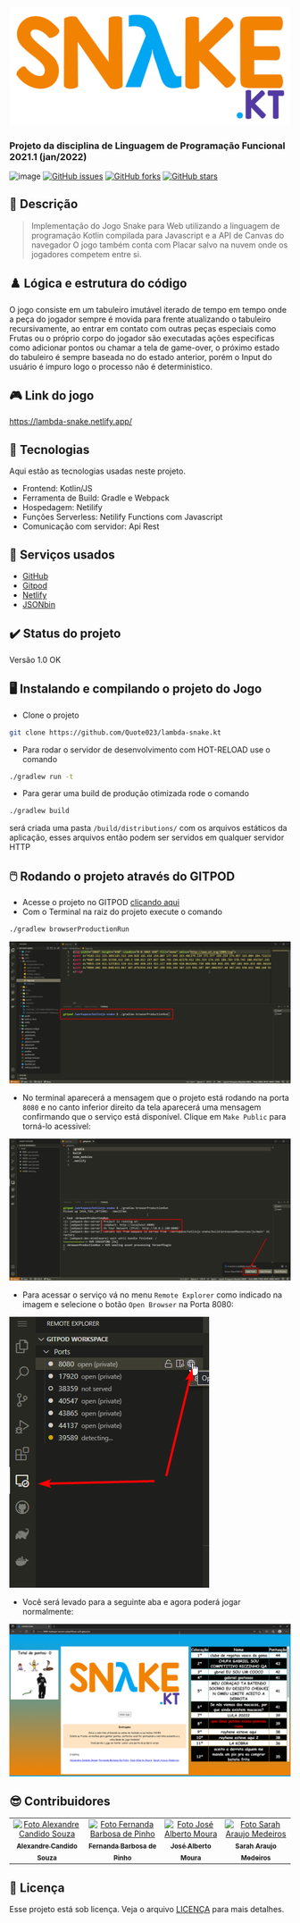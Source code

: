 ![image](src/main/resources/logo.svg)

### Projeto da disciplina de Linguagem de Programação Funcional 2021.1 (jan/2022)

![image](https://img.shields.io/badge/Kotlin-0095D5?&style=for-the-badge&logo=kotlin&logoColor=white)
[![GitHub issues](https://img.shields.io/github/issues/Quote023/lambda-snake.kt)](https://github.com/Quote023/lambda-snake.kt/issues)
[![GitHub forks](https://img.shields.io/github/forks/Quote023/lambda-snake.kt)](https://github.com/Quote023/lambda-snake.kt/network)
[![GitHub stars](https://img.shields.io/github/stars/Quote023/lambda-snake.kt)](https://github.com/Quote023/lambda-snake.kt/stargazers)
  

## 📄 Descrição 
> Implementação do Jogo Snake para Web utilizando a linguagem de programação Kotlin compilada para Javascript e a API de Canvas do navegador
> O jogo também conta com Placar salvo na nuvem onde os jogadores competem entre si.
## ♟️ Lógica e estrutura do código
O jogo consiste em um tabuleiro imutável iterado de tempo em tempo onde a peça do jogador sempre é movida para frente atualizando o tabuleiro recursivamente, ao entrar em contato com outras peças especiais como Frutas ou o próprio corpo do jogador são executadas ações especificas como adicionar pontos ou chamar a tela de game-over, o próximo estado do tabuleiro é sempre baseada no do estado anterior, porém o Input do usuário é impuro logo o processo não é deterministico.
## 🎮 Link do jogo
https://lambda-snake.netlify.app/

## 🚀 Tecnologias 

Aqui estão as tecnologias usadas neste projeto.

* Frontend: Kotlin/JS 
* Ferramenta de Build: Gradle e Webpack 
* Hospedagem: Netilify
* Funções Serverless: Netilify Functions com Javascript
* Comunicação com servidor: Api Rest 
## 🦾 Serviços usados

* [GitHub](https://github.com/Quote023/lambda-snake.kt)
* [Gitpod](https://gitpod.io/#/github.com/Quote023/kotlinjs-snake)
* [Netlify](https://www.netlify.com/)
* [JSONbin](https://jsonbin.org/)  



## ✔️ Status do projeto
Versão 1.0 OK

## 🖥️ Instalando e compilando o projeto do Jogo
* Clone o projeto 
```bash 
git clone https://github.com/Quote023/lambda-snake.kt 
```
* Para rodar o servidor de desenvolvimento com HOT-RELOAD use o comando 
```bash
./gradlew run -t
```
* Para gerar uma build de produção otimizada rode o comando
```bash
./gradlew build
``` 
será criada uma pasta ```/build/distributions/``` com os arquivos estáticos da aplicação, esses arquivos então podem ser servidos em qualquer servidor HTTP


## 🖱️ Rodando o projeto através do GITPOD
* Acesse o projeto no GITPOD [clicando aqui](https://gitpod.io/#/github.com/Quote023/kotlinjs-snake)
* Com o Terminal na raiz do projeto execute o comando
```bash
./gradlew browserProductionRun
```

![image](screenshots/gitpod-1.png)

* No terminal aparecerá a mensagem que o projeto está rodando na porta ```8080``` e no canto inferior direito da tela aparecerá uma mensagem confirmando que o serviço está disponível. Clique em ```Make Public``` para torná-lo acessivel:  

![image](screenshots/gitpod-2.png)

* Para acessar o serviço vá no menu ```Remote Explorer``` como indicado na imagem e selecione o botão ```Open Browser``` na Porta 8080:

![image](screenshots/gitpod-3.png)

* Você será levado para a seguinte aba e agora poderá jogar normalmente:

![image](screenshots/gitpod-4.png)

## 😎 Contribuidores 
<table>
  <tr>
    <td align="center">
      <a href="https://github.com/Quote023">
        <img src="https://github.com/Quote023.png" width="100px;" alt="Foto Alexandre Candido Souza"/><br>
        <sub>
          <b>Alexandre Candido Souza</b>
        </sub>
      </a>
    </td>
    <td align="center">
      <a href="https://github.com/nandasuna1">
        <img src="https://github.com/nandasuna1.png" width="100px;" alt="Foto Fernanda Barbosa de Pinho"/><br>
        <sub>
          <b>Fernanda Barbosa de Pinho</b>
        </sub>
      </a>
    </td>
    <td align="center">
      <a href="https://github.com/AlberttMoura">
        <img src="https://github.com/AlberttMoura.png" width="100px;" alt="Foto José Alberto Moura"/><br>
        <sub>
          <b>José Alberto Moura</b>
        </sub>
      </a>
    </td>
    <td align="center">
      <a href="https://github.com/SarahMedeir0s">
        <img src="https://github.com/SarahMedeir0s.png" width="100px;" alt="Foto Sarah Araujo Medeiros"/><br>
        <sub>
          <b>Sarah Araujo Medeiros</b>
        </sub>
      </a>
    </td>
   
  </tr>
</table>

## 📝 Licença

Esse projeto está sob licença. Veja o arquivo [LICENÇA](LICENSE) para mais detalhes.
<br>
